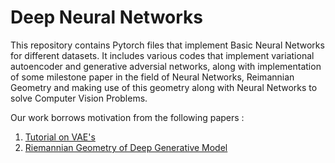 # Deep Neural Networks
This repository contains Pytorch files that implement Basic Neural Networks for different datasets.
It includes various codes that implement variational autoencoder and generative adversial networks, along with implementation of some milestone paper in the field of Neural Networks, Reimannian Geometry and making use of this geometry along with Neural Networks to solve Computer Vision Problems.

Our work borrows motivation from the following papers : 
1) <a href="https://arxiv.org/abs/1606.05908">Tutorial on VAE's</a>
2) <a href="https://arxiv.org/abs/1711.08014">Riemannian Geometry of Deep Generative Model</a>
